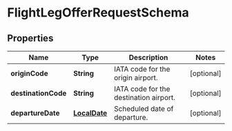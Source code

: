 # FlightLegOfferRequestSchema

## Properties
Name | Type | Description | Notes
------------ | ------------- | ------------- | -------------
**originCode** | **String** | IATA code for the origin airport. |  [optional]
**destinationCode** | **String** | IATA code for the destination airport. |  [optional]
**departureDate** | [**LocalDate**](LocalDate.md) | Scheduled date of departure. |  [optional]
